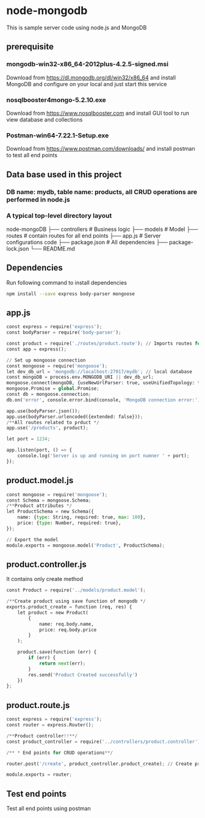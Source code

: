 # node-mongodb
This is sample server code using node.js and MongoDB

## prerequisite

### mongodb-win32-x86_64-2012plus-4.2.5-signed.msi
Download from https://dl.mongodb.org/dl/win32/x86_64 and install MongoDB and configure on your local and just start this service

### nosqlbooster4mongo-5.2.10.exe
Download from https://www.nosqlbooster.com and install GUI tool to run view database and collections

### Postman-win64-7.22.1-Setup.exe
Download from https://www.postman.com/downloads/ and install postman to test all end points 


## Data base used in this project
### DB name: mydb, table name: products, all CRUD operations are performed in node.js

### A typical top-level directory layout

 node-mongoDB
    ├── controllers                   # Business logic
    ├── models                        # Model 
    ├── routes                        # contain routes for all end points
    ├── app.js                        # Server configurations code
    ├── package.json                  # All dependencies
    ├── package-lock.json
    └── README.md
    
## Dependencies
Run following command to install dependencies
```bash
npm install --save express body-parser mongoose
```
    
## app.js
```python
const express = require('express');
const bodyParser = require('body-parser');

const product = require('./routes/product.route'); // Imports routes for the products
const app = express();

// Set up mongoose connection
const mongoose = require('mongoose');
let dev_db_url = 'mongodb://localhost:27017/mydb'; // local database
const mongoDB = process.env.MONGODB_URI || dev_db_url;
mongoose.connect(mongoDB, {useNewUrlParser: true, useUnifiedTopology: true});
mongoose.Promise = global.Promise;
const db = mongoose.connection;
db.on('error', console.error.bind(console, 'MongoDB connection error:'));

app.use(bodyParser.json());
app.use(bodyParser.urlencoded({extended: false}));
/**All routes related to prduct */
app.use('/products', product);

let port = 1234;

app.listen(port, () => {
    console.log('Server is up and running on port numner ' + port);
});
```

## product.model.js
```python
const mongoose = require('mongoose');
const Schema = mongoose.Schema;
/**Product attributes */
let ProductSchema = new Schema({
    name: {type: String, required: true, max: 100},
    price: {type: Number, required: true},
});

// Export the model
module.exports = mongoose.model('Product', ProductSchema);
```
## product.controller.js
It contains only create method
```python
const Product = require('../models/product.model');

/**Create product using save function of mongodb */
exports.product_create = function (req, res) {
    let product = new Product(
        {
            name: req.body.name,
            price: req.body.price
        }
    );

    product.save(function (err) {
        if (err) {
            return next(err);
        }
        res.send('Product Created successfully')
    })
};

```
## product.route.js
```python
const express = require('express');
const router = express.Router();

/**Product controller!!**/
const product_controller = require('../controllers/product.controller');

/** * End points for CRUD operations**/

router.post('/create', product_controller.product_create); // Create produc

module.exports = router;
```
## Test end points
Test all end points using postman

